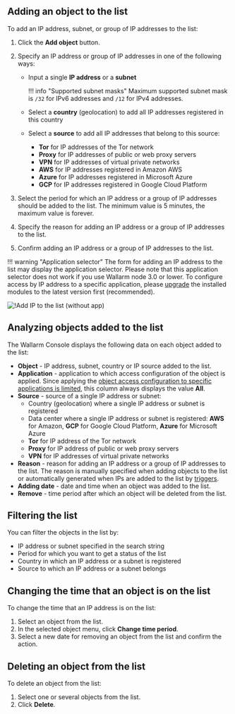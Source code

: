 ## Adding an object to the list

To add an IP address, subnet, or group of IP addresses to the list:

1. Click the **Add object** button.
2. Specify an IP address or group of IP addresses in one of the following ways:

    * Input a single **IP address** or a **subnet**
        
        !!! info "Supported subnet masks"
            Maximum supported subnet mask is `/32` for IPv6 addresses and `/12` for IPv4 addresses.
    
    * Select a **country** (geolocation) to add all IP addresses registered in this country
    * Select a **source** to add all IP addresses that belong to this source:
        * **Tor** for IP addresses of the Tor network
        * **Proxy** for IP addresses of public or web proxy servers
        * **VPN** for IP addresses of virtual private networks
        * **AWS** for IP addresses registered in Amazon AWS
        * **Azure** for IP addresses registered in Microsoft Azure
        * **GCP** for IP addresses registered in Google Cloud Platform
3. Select the period for which an IP address or a group of IP addresses should be added to the list. The minimum value is 5 minutes, the maximum value is forever.
4. Specify the reason for adding an IP address or a group of IP addresses to the list.
5. Confirm adding an IP address or a group of IP addresses to the list.

!!! warning "Application selector"
    The form for adding an IP address to the list may display the application selector. Please note that this application selector does not work if you use Wallarm node 3.0 or lower. To configure access by IP address to a specific application, please [upgrade](/updating-migrating/general-recommendations/) the installed modules to the latest version first (recommended).

![!Add IP to the list (without app)](../../images/user-guides/ip-lists/add-ip-to-list-without-app.png)

## Analyzing objects added to the list

The Wallarm Console displays the following data on each object added to the list:

* **Object** - IP address, subnet, country or IP source added to the list.
* **Application** - application to which access configuration of the object is applied. Since applying the [object access configuration to specific applications is limited](overview.md#known-caveats-of-ip-lists-configuration), this column always displays the value **All**.
* **Source** - source of a single IP address or subnet:
    * Country (geolocation) where a single IP address or subnet is registered
    * Data center where a single IP address or subnet is registered: **AWS** for Amazon, **GCP** for Google Cloud Platform, **Azure** for Microsoft Azure
    * **Tor** for IP address of the Tor network
    * **Proxy** for IP address of public or web proxy servers
    * **VPN** for IP addresses of virtual private networks
* **Reason** - reason for adding an IP address or a group of IP addresses to the list. The reason is manually specified when adding objects to the list or automatically generated when IPs are added to the list by [triggers](../triggers/triggers.md).
* **Adding date** - date and time when an object was added to the list.
* **Remove** - time period after which an object will be deleted from the list.

## Filtering the list

You can filter the objects in the list by:

* IP address or subnet specified in the search string
* Period for which you want to get a status of the list
* Country in which an IP address or a subnet is registered
* Source to which an IP address or a subnet belongs

## Changing the time that an object is on the list

To change the time that an IP address is on the list:

1. Select an object from the list.
2. In the selected object menu, click **Change time period**.
3. Select a new date for removing an object from the list and confirm the action.

## Deleting an object from the list

To delete an object from the list:

1. Select one or several objects from the list.
2. Click **Delete**.
